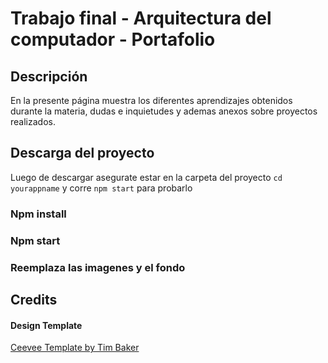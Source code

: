 # Trabajo final - Arquitectura del computador - Portafolio

## Descripción

En la presente página muestra los diferentes aprendizajes obtenidos durante la materia, dudas e inquietudes y ademas anexos sobre proyectos realizados.

## Descarga del proyecto

Luego de descargar asegurate estar en la carpeta del proyecto `cd yourappname` y corre `npm start` para probarlo

### Npm install

### Npm start

### Reemplaza las imagenes y el fondo

## Credits

#### Design Template

<a href="https://github.com/tbakerx/react-resume-template">Ceevee Template by Tim Baker</a>
